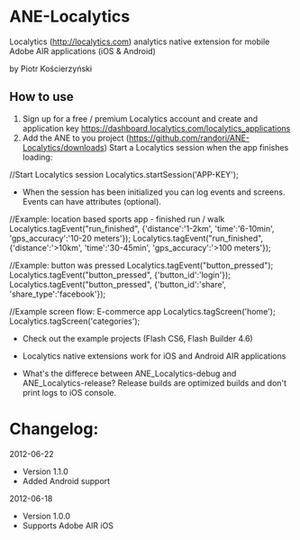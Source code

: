 ANE-Localytics
==============

Localytics (http://localytics.com) analytics native extension for mobile Adobe AIR applications (iOS & Android)

by Piotr Kościerzyński


How to use
----------------
1. Sign up for a free / premium Localytics account and create and application key https://dashboard.localytics.com/localytics_applications
2. Add the ANE to you project (https://github.com/randori/ANE-Localytics/downloads)
   Start a Localytics session when the app finishes loading:
    
//Start Localytics session
    Localytics.startSession('APP-KEY');
   
 * When the session has been initialized you can log events and screens. Events can have attributes (optional).
    
//Example: location based sports app - finished run / walk
	Localytics.tagEvent("run_finished", {'distance':'1-2km', 'time':'6-10min', 'gps_accuracy':'10-20 meters'});
	Localytics.tagEvent("run_finished", {'distance':'>10km', 'time':'30-45min', 'gps_accuracy':'>100 meters'});
			
//Example: button was pressed
    Localytics.tagEvent("button_pressed");
    Localytics.tagEvent("button_pressed", {'button_id':'login'});
    Localytics.tagEvent("button_pressed", {'button_id':'share', 'share_type':'facebook'});


//Example screen flow: E-commerce app
	Localytics.tagScreen('home');
	Localytics.tagScreen('categories');
 
 * Check out the example projects (Flash CS6, Flash Builder 4.6)
 
 * Localytics native extensions work for iOS and Android AIR applications
 
 * What's the differece between ANE_Localytics-debug and ANE_Localytics-release? Release builds are optimized builds and don't print logs to iOS console. 
 
# Changelog:

2012-06-22

- Version 1.1.0
- Added Android support

2012-06-18

- Version 1.0.0
- Supports Adobe AIR iOS